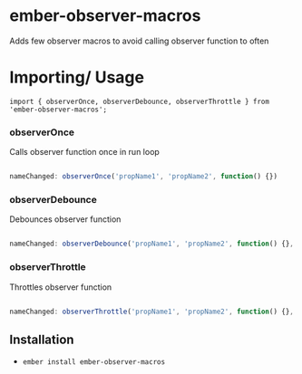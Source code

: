 # ember-observer-macros

Adds few observer macros to avoid calling observer function to often

# Importing/ Usage
`import { observerOnce, observerDebounce, observerThrottle } from 'ember-observer-macros';`


### observerOnce
Calls observer function once in run loop

```javascript

nameChanged: observerOnce('propName1', 'propName2', function() {})

```


### observerDebounce
Debounces observer function 

```javascript

nameChanged: observerDebounce('propName1', 'propName2', function() {}, 200)

```

### observerThrottle
Throttles observer function

```javascript

nameChanged: observerThrottle('propName1', 'propName2', function() {}, 200)

```

## Installation

* `ember install ember-observer-macros` 
